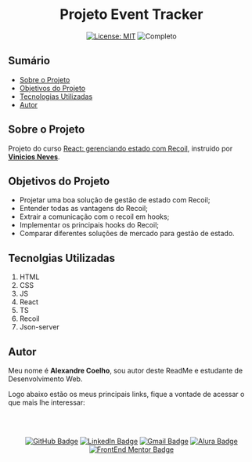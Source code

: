 <h1 align="center"> Projeto Event Tracker </h1>

<div align="center">

  <a href="https://github.com/coelhoalexandre/projeto-alura-event-tracker/blob/master/LICENSE" target="_blank"><img src="https://img.shields.io/badge/License-MIT-yellow.svg" alt="License: MIT"></a> <img src="https://img.shields.io/badge/Completo-lightgreen.svg" alt="Completo">

</div>

## Sumário

- [Sobre o Projeto](#sobre-o-projeto)
- [Objetivos do Projeto](#objetivos-do-projeto)
- [Tecnologias Utilizadas](#tecnolgias-utilizadas)
- [Autor](#autor)

## Sobre o Projeto

Projeto do curso [React: gerenciando estado com Recoil](https://cursos.alura.com.br/course/react-gerenciando-estado-recoil), instruido por [**Vinicios Neves**](https://github.com/viniciosneves).

## Objetivos do Projeto

- Projetar uma boa solução de gestão de estado com Recoil;
- Entender todas as vantagens do Recoil;
- Extrair a comunicação com o recoil em hooks;
- Implementar os principais hooks do Recoil;
- Comparar diferentes soluções de mercado para gestão de estado.

## Tecnolgias Utilizadas

1. HTML
2. CSS
3. JS
4. React
5. TS
6. Recoil
7. Json-server

## Autor
Meu nome é **Alexandre Coelho**, sou autor deste ReadMe e estudante de Desenvolvimento Web. 

Logo abaixo estão os meus principais links, fique a vontade de acessar o que mais lhe interessar:

<br>

<br>

<div align="center">

<a href = "https://github.com/coelhoalexandre"><img src="https://img.shields.io/badge/GitHub-%23333?style=for-the-badge&logo=github&logoColor=white" alt="GitHub Badge"></a>
<a href="https://www.linkedin.com/in/-coelhoalexandre/" target="_blank"><img src="https://img.shields.io/badge/-LinkedIn-%230077B5?style=for-the-badge&logo=linkedin&logoColor=white" alt="LinkedIn Badge"></a>
<a href = "mailto:alexandrecoelhocontato@gmail.com" target="_blank"><img src="https://img.shields.io/badge/-Gmail-critical?style=for-the-badge&logo=gmail&logoColor=white" target="_blank" alt="Gmail Badge"></a>
<a href = "https://cursos.alura.com.br/user/coelhoalexandre" target="_blank"><img src="https://img.shields.io/badge/Alura-0747a6?style=for-the-badge&logo=alura&logoColor=white" target="_blank" alt="Alura Badge"></a>
<a href = "https://www.frontendmentor.io/profile/coelhoalexandre" target="_blank"><img src="https://img.shields.io/badge/Frontend_Mentor-white?style=for-the-badge&logo=frontendmentor&logoColor=blue" alt="FrontEnd Mentor Badge">
